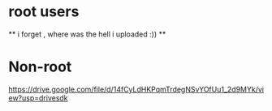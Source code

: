 # root users

** i forget , where was the hell i uploaded :)) **

# Non-root
https://drive.google.com/file/d/14fCyLdHKPqmTrdegNSvYOfUu1_2d9MYk/view?usp=drivesdk

